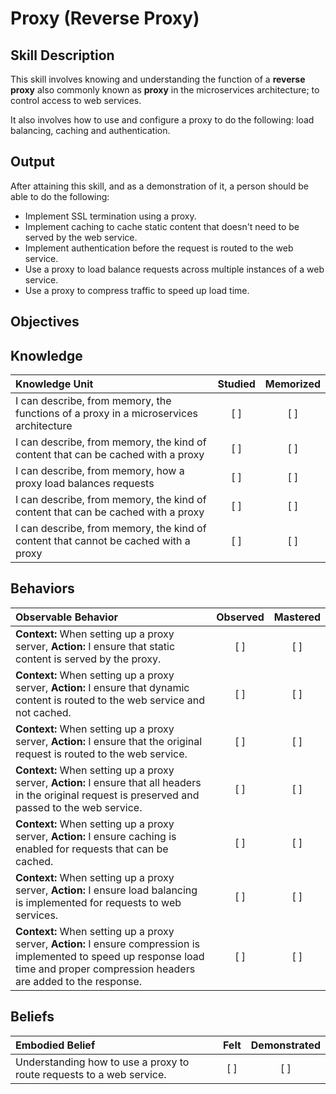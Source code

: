 # Proxy (Reverse Proxy)

**Skill Description**
----------
This skill involves knowing and understanding the function of a **reverse proxy** also commonly known as **proxy** in the microservices architecture; to control access to web services.

It also involves how to use and configure a proxy to do the following: load balancing, caching and authentication.


**Output**
----------
After attaining this skill, and as a demonstration of it, a person should be able to do the following:

- Implement SSL termination using a proxy.
- Implement caching to cache static content that doesn't need to be served by the web service.
- Implement authentication before the request is routed to the web service.
- Use a proxy to load balance requests across multiple instances of a web service.
- Use a proxy to compress traffic to speed up load time.


**Objectives**
----------
## **Knowledge**


| Knowledge Unit   |      Studied      | Memorized |
|:-----------------|:-----------------:|:---------:|
| I can describe, from memory, the functions of a proxy in a microservices architecture| [ ] | [ ]  |
| I can describe, from memory, the kind of content that can be cached with a proxy | [ ] | [ ]  |
| I can describe, from memory, how a proxy load balances requests | [ ] | [ ]  |
| I can describe, from memory, the kind of content that can be cached with a proxy | [ ] | [ ]  |
| I can describe, from memory, the kind of content that cannot be cached with a proxy | [ ] | [ ]  |


## **Behaviors**

| Observable Behavior   |      Observed      | Mastered |
|:----------------------|:------------------:|:--------:|
| **Context:** When setting up a proxy server, **Action:** I ensure that static content is served by the proxy. | [ ] | [ ]  |
| **Context:** When setting up a proxy server, **Action:** I ensure that dynamic content is routed to the web service and not cached. | [ ] | [ ]  |
| **Context:** When setting up a proxy server, **Action:** I ensure that the original request is routed to the web service. | [ ] | [ ]  |
| **Context:** When setting up a proxy server, **Action:** I ensure that all headers in the original request is preserved and passed to the web service. | [ ] | [ ]  |
| **Context:** When setting up a proxy server, **Action:** I ensure caching is enabled for requests that can be cached. | [ ] | [ ]  |
| **Context:** When setting up a proxy server, **Action:** I ensure load balancing is implemented for requests to web services. | [ ] | [ ]  |
| **Context:** When setting up a proxy server, **Action:** I ensure compression is implemented to speed up response load time and proper compression headers are added to the response. | [ ] | [ ]  |


## **Beliefs**

| Embodied Belief   |      Felt      | Demonstrated |
|:------------------|:--------------:|:------------:|
| Understanding how to use a proxy to route requests to a web service. | [ ] | [ ]  |

